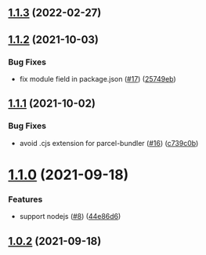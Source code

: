 ## [1.1.3](https://github.com/3846masa/bmp/compare/v1.1.2...v1.1.3) (2022-02-27)

## [1.1.2](https://github.com/3846masa/bmp/compare/v1.1.1...v1.1.2) (2021-10-03)


### Bug Fixes

* fix module field in package.json ([#17](https://github.com/3846masa/bmp/issues/17)) ([25749eb](https://github.com/3846masa/bmp/commit/25749eb078b9a5280f66fa8b7eb66e2b0cf4feb1))

## [1.1.1](https://github.com/3846masa/bmp/compare/v1.1.0...v1.1.1) (2021-10-02)


### Bug Fixes

* avoid .cjs extension for parcel-bundler ([#16](https://github.com/3846masa/bmp/issues/16)) ([c739c0b](https://github.com/3846masa/bmp/commit/c739c0b53820a1fa99f120b8c72b77776cf7933a))

# [1.1.0](https://github.com/3846masa/bmp/compare/v1.0.2...v1.1.0) (2021-09-18)


### Features

* support nodejs ([#8](https://github.com/3846masa/bmp/issues/8)) ([44e86d6](https://github.com/3846masa/bmp/commit/44e86d68f6cf0df14b92443118eea689c612b4e6))

## [1.0.2](https://github.com/3846masa/bmp/compare/v1.0.1...v1.0.2) (2021-09-18)
